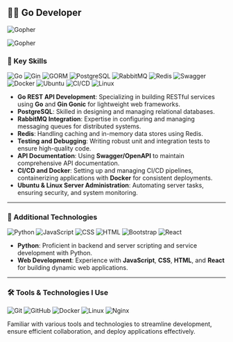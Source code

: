 ## 👨‍💻 Go Developer
![Gopher](https://img.shields.io/badge/Gopher-00ADD8?style=flat&logo=go&logoColor=white)

![Gopher](https://blog.golang.org/gopher/gopher.png)

### 🚀 Key Skills

![Go](https://img.shields.io/badge/-Go-00ADD8?style=flat&logo=go&logoColor=white)
![Gin](https://img.shields.io/badge/-Gin_Gonic-00ADD8?style=flat&logo=go&logoColor=white)
![GORM](https://img.shields.io/badge/-GORM-3766AB?style=flat&logo=go&logoColor=white)
![PostgreSQL](https://img.shields.io/badge/-PostgreSQL-336791?style=flat&logo=postgresql&logoColor=white)
![RabbitMQ](https://img.shields.io/badge/-RabbitMQ-FF6600?style=flat&logo=rabbitmq&logoColor=white)
![Redis](https://img.shields.io/badge/-Redis-DC382D?style=flat&logo=redis&logoColor=white)
![Swagger](https://img.shields.io/badge/-Swagger-85EA2D?style=flat&logo=swagger&logoColor=black)
![Docker](https://img.shields.io/badge/-Docker-2496ED?style=flat&logo=docker&logoColor=white)
![Ubuntu](https://img.shields.io/badge/-Ubuntu-E95420?style=flat&logo=ubuntu&logoColor=white)
![CI/CD](https://img.shields.io/badge/-CI%2FCD-007EC6?style=flat&logo=gitlab&logoColor=white)
![Linux](https://img.shields.io/badge/-Linux-FCC624?style=flat&logo=linux&logoColor=black)

- **Go REST API Development**: Specializing in building RESTful services using **Go** and **Gin Gonic** for lightweight web frameworks.
- **PostgreSQL**: Skilled in designing and managing relational databases.
- **RabbitMQ Integration**: Expertise in configuring and managing messaging queues for distributed systems.
- **Redis**: Handling caching and in-memory data stores using Redis.
- **Testing and Debugging**: Writing robust unit and integration tests to ensure high-quality code.
- **API Documentation**: Using **Swagger/OpenAPI** to maintain comprehensive API documentation.
- **CI/CD and Docker**: Setting up and managing CI/CD pipelines, containerizing applications with **Docker** for consistent deployments.
- **Ubuntu & Linux Server Administration**: Automating server tasks, ensuring security, and system monitoring.

---

### 🔧 Additional Technologies

![Python](https://img.shields.io/badge/-Python-3776AB?style=flat&logo=python&logoColor=white)
![JavaScript](https://img.shields.io/badge/-JavaScript-F7DF1E?style=flat&logo=javascript&logoColor=black)
![CSS](https://img.shields.io/badge/-CSS-1572B6?style=flat&logo=css3&logoColor=white)
![HTML](https://img.shields.io/badge/-HTML-E34F26?style=flat&logo=html5&logoColor=white)
![Bootstrap](https://img.shields.io/badge/-Bootstrap-7952B3?style=flat&logo=bootstrap&logoColor=white)
![React](https://img.shields.io/badge/-React-61DAFB?style=flat&logo=react&logoColor=black)

- **Python**: Proficient in backend and server scripting and service development with Python.
- **Web Development**: Experience with **JavaScript**, **CSS**, **HTML**, and **React** for building dynamic web applications.

---

### 🛠 Tools & Technologies I Use

![Git](https://img.shields.io/badge/-Git-F05032?style=flat&logo=git&logoColor=white)
![GitHub](https://img.shields.io/badge/-GitHub-181717?style=flat&logo=github&logoColor=white)
![Docker](https://img.shields.io/badge/-Docker-2496ED?style=flat&logo=docker&logoColor=white)
![Linux](https://img.shields.io/badge/-Linux-FCC624?style=flat&logo=linux&logoColor=black)
![Nginx](https://img.shields.io/badge/-Nginx-269539?style=flat&logo=nginx&logoColor=white)

Familiar with various tools and technologies to streamline development, ensure efficient collaboration, and deploy applications effectively.





